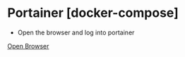 
# Portainer [docker-compose]

- Open the browser and log into portainer

[Open Browser]({{TRAFFIC_HOST1_9000}})

